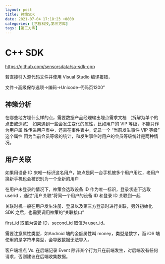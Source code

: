```yaml
---
layout: post
title: 神策SDK
date: 2021-07-04 17:18:23 +0800
categories: [艺搜科技,第三方库]
tags: [第三方库]
---
```


# C++ SDK

https://github.com/sensorsdata/sa-sdk-cpp

若直接引入源代码文件并使用 Visual Studio 编译报错，

文件->高级保存选项->编码->Unicode-代码页1200”

## 神策分析

在哪些地方埋什么样的点，需要数据产品经理输出埋点需求文档 （拆解为单个的点击或浏览） 如果遇到一些会发生变化的属性，比如用户的 VIP 等级，不能只作为用户属 性传进用户表中，还需在事件表中，记录一个 “当前发生事件 VIP 等级” 这个属性 因为当前会员等级的统计，和发生事件时用户的会员等级统计是两种情况。



## 用户关联

如果用设备 ID 来唯一标识这名用户，缺点是同一台手机被多个用户用过，老用户换新手机也会被识别为一个全新的用户

在用户未登录的情况下，神策会选取设备 ID 作为唯一标识，登录状态下选取 userid ，通过“用户关联”将同一个用户的设备 ID 和登录 ID 关联到一起

关联时机一般在用户发生注册、登录以及第三方登录时进行关联，另外初始化 SDK 之后，也需要调用神策的“关联接口”

first_id 取值为设备 ID，second_id 取值为 user_id。

需要注意属性类型，如Android 端的金额属性叫 money，类型是数字，而 iOS 端使用的是字符串类型，会导致数据无法导入。


客户端埋点 Vs. 在后端记录 Event 除非某个行为只在前端发生，对后端没有任何请求，否则建议在后端收集数据。
